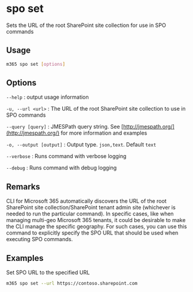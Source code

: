 # spo set

Sets the URL of the root SharePoint site collection for use in SPO commands

## Usage

```sh
m365 spo set [options]
```

## Options

`--help`
: output usage information

`-u, --url <url>`
: The URL of the root SharePoint site collection to use in SPO commands

`--query [query]`
: JMESPath query string. See [http://jmespath.org/](http://jmespath.org/) for more information and examples

`-o, --output [output]`
: Output type. `json,text`. Default `text`

`--verbose`
: Runs command with verbose logging

`--debug`
: Runs command with debug logging

## Remarks

CLI for Microsoft 365 automatically discovers the URL of the root SharePoint site collection/SharePoint tenant admin site (whichever is needed to run the particular command). In specific cases, like when managing multi-geo Microsoft 365 tenants, it could be desirable to make the CLI manage the specific geography. For such cases, you can use this command to explicitly specify the SPO URL that should be used when executing SPO commands.

## Examples

Set SPO URL to the specified URL

```sh
m365 spo set --url https://contoso.sharepoint.com
```
